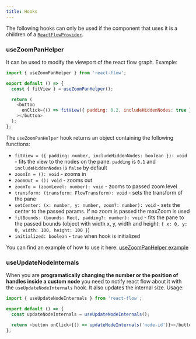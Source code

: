 ```yaml
---
title: Hooks
---
```


The following hooks can only be used if the component that uses it is a children of a [`ReactFlowProvider`](/docs/api/components/provider/).

### useZoomPanHelper

It can be used to modify the viewport of the react flow graph. Example:

```javascript
import { useZoomPanHelper } from 'react-flow';

export default () => {
  const { fitView } = useZoomPanHelper();

  return (
    <button
      onClick={() => fitView({ padding: 0.2, includeHiddenNodes: true })}
    ></button>
  );
};
```

The `useZoomPanHelper` hook returns an object containing the following functions:

- `fitView = ({ padding: number, includeHiddenNodes: boolean }): void` - fits the view to the nodes on the pane. `padding` is `0.1` and `includeHiddenNodes` is `false` by default
- `zoomIn = (): void` - zooms in
- `zoomOut = (): void` - zooms out
- `zoomTo = (zoomLevel: number): void` - zooms to passed zoom level
- `transform: (transform: FlowTransform): void` - sets the transform of the pane
- `setCenter: (x: number, y: number, zoom?: number): void` - sets the center to the passed params. If no zoom is passed the maxZoom is used
- `fitBounds: (bounds: Rect, padding?: number): void` - fits the pane to the passed bounds (object with width x, y, width and height: `{ x: 0, y: 0, width: 100, height: 100 }`)
- `initialized: boolean` - `true` when hook is initialized

You can find an example of how to use it here: [useZoomPanHelper example](/examples/use-zoom-pan-helper-hook/)

### useUpdateNodeInternals

When you are **programatically changing the number or the position of handles inside a custom node** you need to notify react flow about it with the `useUpdateNodeInternals` hook. It also updates the internal size. Usage:

```javascript
import { useUpdateNodeInternals } from 'react-flow';

export default () => {
  const updateNodeInternals = useUpdateNodeInternals();

  return <button onClick={() => updateNodeInternals('node-id')}></button>;
};
```
